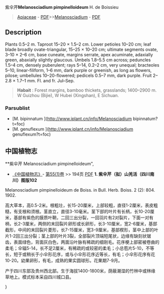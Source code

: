 紫伞芹**Melanosciadium pimpinelloideum** H. de Boissieu

> [Apiaceae](http://www.iplant.cn/info/Apiaceae?t=foc) - [PDF](http://www.iplant.cn/foc/pdf/Apiaceae.pdf)>>[Melanosciadium](http://www.iplant.cn/info/Melanosciadium?t=foc) - [PDF](http://www.iplant.cn/foc/pdf/Melanosciadium.pdf)

## Description

Plants 0.5–2 m. Taproot 15–20 × 1.5–2 cm. Lower petioles 10–20 cm; leaf blade broadly ovate-triangular, 15–25 × 10–20 cm; ultimate segments ovate, 3–10 × 2–6 cm, base cuneate, margins serrate, apex acuminate, adaxially green, abaxially slightly glaucous. Umbels 1.8–5.5 cm across; peduncles 1.5–4 cm, densely puberulent; rays 5–14, 0.2–2 cm, very unequal; bracteoles 5–10, linear-filiform, 1–6 mm, dark purple or greenish, as long as flowers, pilose; umbellules 10–20-flowered; pedicels 0.5–7 mm, dark purple. Fruit 2–2.8 × 1.7–1 mm. Fl. and fr. Jul–Sep.


> **Habait** : 
> Forest margins, bamboo thickets, grasslands; 1400–2900 m. W Guizhou (Bijie), W Hubei (Xingshan), E Sichuan.



### Parsublist

* [M.  bipinnatum  ](http://www.iplant.cn/info/Melanosciadium bipinnatum?t=foc)
* [M.  genuflexum  ](http://www.iplant.cn/info/Melanosciadium genuflexum?t=foc)

## 中国植物志



**紫伞芹 Melanosciadium pimpinelloideum",


* [《中国植物志》](http://www.iplant.cn/frps)- [第55(1)卷](http://www.iplant.cn/frps/vol/55(1)) >> 194页 [PDF](http://www.iplant.cn/frps/pdf/55(1)/194.PDF)
**1. 紫伞芹（拟）山羌活（四川南川）图版102**

Melanosciadium pimpinelloideum de Boiss. in Bull. Herb. Boiss. 2 (2): 804. 1902.

高大草本，高0.5-2米。根粗壮，长15-20厘米，上部较粗，直径1-2厘米，表皮粗糙，有支根和须根。茎直立，直径3-10毫米。茎下部的叶片有长柄，长10-20厘米，基部有紫色的膜质叶鞘，二回三出分裂，一回羽片有2对裂片，下面一对有柄，长2-3厘米，两侧的末回裂片卵形或长卵形，长3-10厘米，宽2-6厘米，基部截形，中间的末回裂片菱形，长7-15厘米，宽3-9厘米，基部楔形，茎中上部的叶片1-2回三出分裂；茎上部的叶片3裂，全部裂片顶端短尾状，边缘有缺刻状锯齿，表面绿色，背面灰白色，两面沿叶脉有稀疏的细刚毛。花序梗上部密被卷曲的柔毛；伞辐5-14，长不足2厘米，有稀疏的或较密的柔毛；小总苞片5-10，不等长，短于或稍长于小伞形花序，或与小伞形花序近等长，有毛；小伞形花序有花10-20。幼果卵形，有毛，成熟的果实圆球形。花果期7-9月。

产于四川东部及贵州西北部。生于海拔1400-1800米，荫蔽潮湿的竹林中或林缘草地上。模式标本采自四川城口县。



}